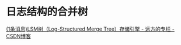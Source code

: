 # 日志结构的合并树
[(1条消息)LSM树（Log-Structured Merge Tree）存储引擎 - 远方的专栏 - CSDN博客](https://blog.csdn.net/u014774781/article/details/52105708)